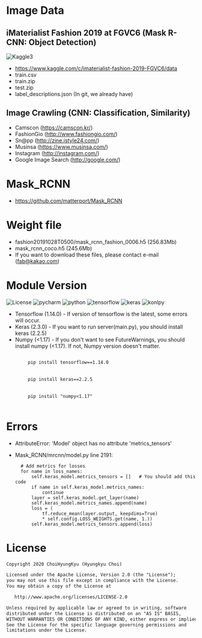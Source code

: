 # Image Data
## iMaterialist Fashion 2019 at FGVC6 (Mask R-CNN: Object Detection)
![Kaggle3](https://user-images.githubusercontent.com/44195740/70390630-f9713900-1a0f-11ea-8f26-1212a2f18536.jpg)
- https://www.kaggle.com/c/imaterialist-fashion-2019-FGVC6/data
- train.csv
- train.zip
- test.zip
- label_descriptions.json (In git, we already have)
## Image Crawling (CNN: Classification, Similarity)
- Camscon (https://camscon.kr/)
- FashionGio (http://www.fashiongio.com/)
- Sn@pp (http://zine.istyle24.com/)
- Musinsa (https://www.musinsa.com/)
- Instagram (http://instagram.com/)
- Google Image Search (http://google.com/)

# Mask_RCNN
- https://github.com/matterport/Mask_RCNN

# Weight file
- fashion20191028T0500/mask_rcnn_fashion_0006.h5 (256.83Mb)
- mask_rcnn_coco.h5 (245.6Mb)
- If you want to download these files, please contact e-mail (fab@kakao.com)

# Module Version
![License](https://img.shields.io/badge/License-Apache_2.0-blue.svg)
![pycharm](https://img.shields.io/badge/Pycharm-2019.2%2B-blue.svg)
![python](https://img.shields.io/badge/Python-3.7.3%2B-green.svg)
![tensorflow](https://img.shields.io/badge/Tensorflow-1.14.0%2B-green.svg)
![keras](https://img.shields.io/badge/Keras-2.3.0%2B-green.svg)
![konlpy](https://img.shields.io/badge/Konlpy-0.5.1%2B-green.svg)

- Tensorflow (1.14.0) - If version of tensorflow is the latest, some errors will occur.
- Keras (2.3.0) - If you want to run server(main.py), you should install keras (2.2.5)
- Numpy (<1.17) - If you don't want to see FutureWarnings, you should install numpy (<1.17). If not, Numpy version doesn't matter.
<code>
        pip install tensorflow==1.14.0
</code><br>
<code>
        pip install keras==2.2.5
</code><br>
<code>
        pip install "numpy<1.17"
</code><br>

# Errors
- AttributeError: 'Model' object has no attribute 'metrics_tensors'
- Mask_RCNN/mrcnn/model.py line 2191:

        # Add metrics for losses
        for name in loss_names:
            self.keras_model.metrics_tensors = []   # You should add this code
            if name in self.keras_model.metrics_names:
                continue
            layer = self.keras_model.get_layer(name)
            self.keras_model.metrics_names.append(name)
            loss = (
                tf.reduce_mean(layer.output, keepdims=True)
                * self.config.LOSS_WEIGHTS.get(name, 1.))
            self.keras_model.metrics_tensors.append(loss)

# License
```xml
Copyright 2020 ChoiHyungKyu (Hyungkyu Choi)

Licensed under the Apache License, Version 2.0 (the "License");
you may not use this file except in compliance with the License.
You may obtain a copy of the License at

   http://www.apache.org/licenses/LICENSE-2.0

Unless required by applicable law or agreed to in writing, software
distributed under the License is distributed on an "AS IS" BASIS,
WITHOUT WARRANTIES OR CONDITIONS OF ANY KIND, either express or implied.
See the License for the specific language governing permissions and
limitations under the License.
